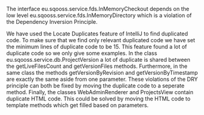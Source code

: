 The interface eu.sqooss.service.fds.InMemoryCheckout depends on the low level eu.sqooss.service.fds.InMemoryDirectory which is a violation of the Dependency Inversion Principle.

We have used the Locate Duplicates feature of IntelliJ to find duplicated code. To make sure that we find only relevant duplicated code we have set the minimum lines of duplicate code to be 15.
This feature found a lot of duplicate code so we only give some examples.
In the class eu.sqooss.service.db.ProjectVersion a lot of duplicate is shared between the getLiveFilesCount and getVersionFiles methods.
Furthermore, in the same class the methods getVersionByRevision and getVersionByTimestamp are exactly the same aside from one parameter.
These violations of the DRY principle can both be fixed by moving the duplicate code to a seperate method.
Finally, the classes WebAdminRenderer and ProjectsView contain duplicate HTML code. This could be solved by moving the HTML code to template methods which get filled based on parameters.